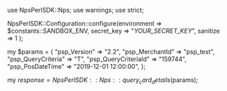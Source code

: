 use NpsPerlSDK::Nps;
use warnings;
use strict;

NpsPerlSDK::Configuration::configure(environment => $constants::SANDBOX_ENV,
									 secret_key => "_YOUR_SECRET_KEY_",
									 sanitize => 1 
									 );

my $params = {
	"psp_Version" => "2.2",
	"psp_MerchantId" => "psp_test",
	"psp_QueryCriteria" => "T",
	"psp_QueryCriteriaId" => "159744",
	"psp_PosDateTime" => "2019-12-01 12:00:00",
};

my $response = NpsPerlSDK::Nps::query_card_details($params);
